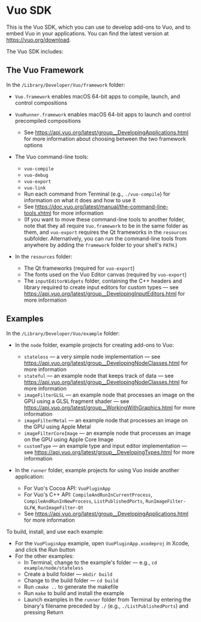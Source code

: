 # Vuo SDK
This is the Vuo SDK, which you can use to develop add-ons to Vuo, and to embed Vuo in your applications.  You can find the latest version at <https://vuo.org/download>.

The Vuo SDK includes:

## The Vuo Framework
In the `/Library/Developer/Vuo/framework` folder:

   - `Vuo.framework` enables macOS 64-bit apps to compile, launch, and control compositions
   - `VuoRunner.framework` enables macOS 64-bit apps to launch and control precompiled compositions
      - See https://api.vuo.org/latest/group__DevelopingApplications.html for more information about choosing between the two framework options

   - The Vuo command-line tools:
      - `vuo-compile`
      - `vuo-debug`
      - `vuo-export`
      - `vuo-link`
      - Run each command from Terminal (e.g., `./vuo-compile`) for information on what it does and how to use it
      - See https://doc.vuo.org/latest/manual/the-command-line-tools.xhtml for more information
      - (If you want to move these command-line tools to another folder, note that they all require `Vuo.framework` to be in the same folder as them, and `vuo-export` requires the Qt frameworks in the `resources` subfolder.  Alternatively, you can run the command-line tools from anywhere by adding the `framework` folder to your shell's `PATH`.)

   - In the `resources` folder:
      - The Qt frameworks (required for `vuo-export`)
      - The fonts used on the Vuo Editor canvas (required by `vuo-export`)
      - The `inputEditorWidgets` folder, containing the C++ headers and library required to create input editors for custom types — see https://api.vuo.org/latest/group__DevelopingInputEditors.html for more information

## Examples
In the `/Library/Developer/Vuo/example` folder:

   - In the `node` folder, example projects for creating add-ons to Vuo:
      - `stateless` — a very simple node implementation — see https://api.vuo.org/latest/group__DevelopingNodeClasses.html for more information
      - `stateful` — an example node that keeps track of data — see https://api.vuo.org/latest/group__DevelopingNodeClasses.html for more information
      - `imageFilterGLSL` — an example node that processes an image on the GPU using a GLSL fragment shader — see https://api.vuo.org/latest/group__WorkingWithGraphics.html for more information
      - `imageFilterMetal` — an example node that processes an image on the GPU using Apple Metal
      - `imageFilterCoreImage` — an example node that processes an image on the GPU using Apple Core Image
      - `customType` — an example type and input editor implementation — see https://api.vuo.org/latest/group__DevelopingTypes.html for more information

   - In the `runner` folder, example projects for using Vuo inside another application:
      - For Vuo's Cocoa API: `VuoPluginApp`
      - For Vuo's C++ API: `CompileAndRunInCurrentProcess`, `CompileAndRunInNewProcess`, `ListPublishedPorts`, `RunImageFilter-GLFW`, `RunImageFilter-Qt`
      - See https://api.vuo.org/latest/group__DevelopingApplications.html for more information

To build, install, and use each example:

   - For the `VuoPluginApp` example, open `VuoPluginApp.xcodeproj` in Xcode, and click the Run button
   - For the other examples:
      - In Terminal, change to the example's folder — e.g., `cd example/node/stateless`
      - Create a build folder — `mkdir build`
      - Change to the build folder — `cd build`
      - Run `cmake ..` to generate the makefile
      - Run `make` to build and install the example
      - Launch examples in the `runner` folder from Terminal by entering the binary's filename preceded by `./` (e.g., `./ListPublishedPorts`) and pressing Return
